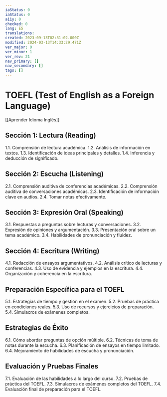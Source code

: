 ```yaml
---
iaStatus: 0
iaStatus: 0
a11y: 0
checked: 0
lang: ES
translations: 
created: 2023-09-13T02:31:02.000Z
modified: 2024-03-13T14:33:29.471Z
ver_major: 0
ver_minor: 1
ver_rev: 21
nav_primary: []
nav_secondary: []
tags: []
---
```

# TOEFL (Test of English as a Foreign Language)

[[Aprender Idioma Inglés]]

## Sección 1: Lectura (Reading)

1.1. Comprensión de lectura académica.
1.2. Análisis de información en textos.
1.3. Identificación de ideas principales y detalles.
1.4. Inferencia y deducción de significado.

## Sección 2: Escucha (Listening)

2.1. Comprensión auditiva de conferencias académicas.
2.2. Comprensión auditiva de conversaciones académicas.
2.3. Identificación de información clave en audios.
2.4. Tomar notas efectivamente.

## Sección 3: Expresión Oral (Speaking)

3.1. Respuestas a preguntas sobre lecturas y conversaciones.
3.2. Expresión de opiniones y argumentación.
3.3. Presentación oral sobre un tema académico.
3.4. Habilidades de pronunciación y fluidez.

## Sección 4: Escritura (Writing)

4.1. Redacción de ensayos argumentativos.
4.2. Análisis crítico de lecturas y conferencias.
4.3. Uso de evidencia y ejemplos en la escritura.
4.4. Organización y coherencia en la escritura.

## Preparación Específica para el TOEFL

5.1. Estrategias de tiempo y gestión en el examen.
5.2. Pruebas de práctica en condiciones reales.
5.3. Uso de recursos y ejercicios de preparación.
5.4. Simulacros de exámenes completos.

## Estrategias de Éxito

6.1. Cómo abordar preguntas de opción múltiple.
6.2. Técnicas de toma de notas durante la escucha.
6.3. Planificación de ensayos en tiempo limitado.
6.4. Mejoramiento de habilidades de escucha y pronunciación.

## Evaluación y Pruebas Finales

7.1. Evaluación de las habilidades a lo largo del curso.
7.2. Pruebas de práctica del TOEFL.
7.3. Simulacros de exámenes completos del TOEFL.
7.4. Evaluación final de preparación para el TOEFL.

